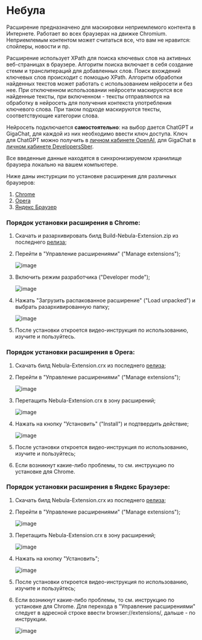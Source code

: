 # Небула

Расширение предназначено для маскировки неприемлемого контента в Интернете. Работает во всех браузерах на движке Chromium. Неприемлемым контентом может считаться все, что вам не нравится: спойлеры, новости и пр.

Расширение использует XPath для поиска ключевых слов на активных веб-страницах в браузере. Алгоритм поиска включает в себя создание стемм и транслитераций для добавленных слов. Поиск вхождений ключевых слов происходит с помощью XPath. Алгоритм обработки найденных текстов может работать с использованием нейросети и без нее. При отключенном использовании нейросети маскируются все найденные тексты, при включенном - тексты отправляются на обработку в нейросеть для получения контекста употребления ключевого слова. При таком подходе маскируются тексты, соответствующие категории слова.

Нейросеть подключается **самостоятельно**: на выбор дается ChatGPT и GigaChat, для каждой из них необходимо ввести ключ доступа. Ключ для ChatGPT можно получить в [личном кабинете OpenAI](https://platform.openai.com/api-keys), для GigaChat в [личном кабинете DevelopersSber](https://developers.sber.ru/docs/ru/gigachat/individuals-quickstart).

Все введенные данные находятся в синхронизируемом хранилище браузера локально на вашем компьютере.

Ниже даны инстуркции по установке расширения для различных браузеров:

1. [Chrome](#порядок-установки-расширения-в-Chrome)
2. [Opera](#порядок-установки-расширения-в-opera)
3. [Яндекс Браузер](#порядок-установки-расширения-в-Яндекс-Браузере)

### Порядок установки расширения в Chrome:

1. Скачать и разархивировать билд Build-Nebula-Extension.zip из последнего [релиза](https://github.com/ValeriaNigametzianova/Nebula-Extension/releases/tag/Nebula-Extension-v1.1.1);
2. Перейти в "Управление расширениями" ("Manage extensions");

   ![image](https://github.com/ValeriaNigametzianova/Nebula-Extension/assets/71436617/528cf43c-ec5b-4589-b747-69f5f6692b10)

3. Включить режим разработчика ("Developer mode");

   ![image](https://github.com/ValeriaNigametzianova/Nebula-Extension/assets/71436617/38b4e00f-6893-40aa-a130-1dd9d2c6738b)

4. Нажать "Загрузить распакованное расширение" ("Load unpacked") и выбрать разархивированную папку;

   ![image](https://github.com/ValeriaNigametzianova/Nebula-Extension/assets/71436617/d6d2e7e4-771b-4b50-a19c-d69f3431eb94)

5. После установки откроется видео-инструкция по использованию, изучите и пользуйтесь.

### Порядок установки расширения в Opera:

1. Скачать билд Nebula-Extension.crx из последнего [релиза](https://github.com/ValeriaNigametzianova/Nebula-Extension/releases/tag/Nebula-Extension-v1.1.1);
2. Перейти в "Управление расширениями" ("Manage extensions");

   ![image](https://github.com/ValeriaNigametzianova/Nebula-Extension/assets/71436617/676ea0ea-c7ba-4bc9-8abf-0d75a74932ef)

3. Перетащить Nebula-Extension.crx в зону расширений;

   ![image](https://github.com/ValeriaNigametzianova/Nebula-Extension/assets/71436617/b32df09e-2ea9-436e-92da-e536d3f42bf3)

4. Нажать на кнопку "Установить" ("Install") и подтвердить действие;

   ![image](https://github.com/ValeriaNigametzianova/Nebula-Extension/assets/71436617/f61902a6-1a17-4a97-b35d-b608dad50a62)

5. После установки откроется видео-инструкция по использованию, изучите и пользуйтесь;
6. Если возникнут какие-либо проблемы, то см. инструкцию по установке для Chrome.

### Порядок установки расширения в Яндекс Браузере:

1. Скачать билд Nebula-Extension.crx из последнего [релиза](https://github.com/ValeriaNigametzianova/Nebula-Extension/releases/tag/Nebula-Extension-v1.1.1);
2. Перейти в "Управление расширениями" ("Manage extensions");

   ![image](https://github.com/ValeriaNigametzianova/Nebula-Extension/assets/71436617/42bcd0b3-718b-4218-b707-84aa033f0df5)

3. Перетащить Nebula-Extension.crx в зону расширений;

   ![image](https://github.com/ValeriaNigametzianova/Nebula-Extension/assets/71436617/ae770e83-9400-48c5-90ac-b87948cf624e)

4. Нажать на кнопку "Установить";

   ![image](https://github.com/ValeriaNigametzianova/Nebula-Extension/assets/71436617/96a287b9-cb58-41f1-b18b-50a44e57c1c7)

5. После установки откроется видео-инструкция по использованию, изучите и пользуйтесь;
6. Если возникнут какие-либо проблемы, то см. инструкцию по установке для Chrome. Для перехода в "Управление расширениями" следует в адресной строке ввести browser://extensions/, дальше - по инструкции.

   ![image](https://github.com/ValeriaNigametzianova/Nebula-Extension/assets/71436617/fcbb742e-f63f-400e-9190-54d402145b7b)
